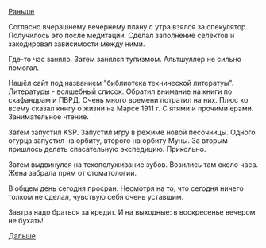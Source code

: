 [Раньше](2018.04.04.md)

Согласно вчерашнему вечернему плану с утра взялся за спекулятор. Получилось это после медитации. Сделал заполнение селектов и закодировал зависимости между ними.

Где-то час заняло. Затем занялся тупизмом. Альтшуллер не сильно помогал.

Нашёл сайт под названием "библиотека технической литератуы". Литературы - волшебный список. Обратил внимание на книги по скафандрам и ПВРД. Очень много времени потратил на них. Плюс ко всему сказал книгу о жизни на Марсе 1911 г. С ятями и прочими ерами. Занимательное чтение.

Затем запустил KSP. Запустил игру в режиме новой песочницы. Одного огурца запустил на орбиту, второго на орбиту Муны. За вторым пришлось делать спасательную экспедицию. Прикольно.

Затем выдвинулся на техопслуживание зубов. Возились там около часа. Жена забрала прям от стоматологии.

В общем день сегодня просран. Несмотря на то, что сегодня ничего толком не сделал, чувствую себя очень уставшим.

Завтра надо браться за кредит. И на выходные: в воскресенье вечером не бухать!

[Дальше](2018.04.06.md)